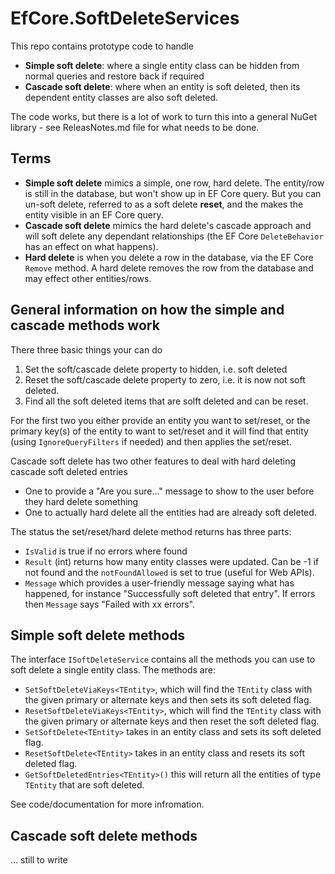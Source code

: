 # EfCore.SoftDeleteServices

This repo contains prototype code to handle

- **Simple soft delete**: where a single entity class can be hidden from normal queries and restore back if required
- **Cascade soft delete**: where when an entity is soft deleted, then its dependent entity classes are also soft deleted.

The code works, but there is a lot of work to turn this into a general NuGet library - see ReleasNotes.md file for what needs to be done.

## Terms

- **Simple soft delete** mimics a simple, one row, hard delete. The entity/row is still in the database, but won't show up in EF Core query. But you can un-soft delete, referred to as a soft delete **reset**, and the makes the entity visible in an EF Core query.
- **Cascade soft delete** mimics the hard delete's cascade approach and will soft delete any dependant relationships (the EF Core `DeleteBehavior` has an effect on what happens).
- **Hard delete** is when you delete a row in the database, via the EF Core `Remove` method. A hard delete removes the row from the database and may effect other entities/rows.

## General information on how the simple and cascade methods work

There three basic things your can do
1. Set the soft/cascade delete property to hidden, i.e. soft deleted 
2. Reset the soft/cascade delete property to zero, i.e. it is now not soft deleted.
3. Find all the soft deleted items that are solft deleted and can be reset.

For the first two you either provide an entity you want to set/reset, or the primary key(s) of the entity to want to set/reset and it will find that entity (using `IgnoreQueryFilters` if needed) and then applies the set/reset.

Cascade soft delete has two other features to deal with hard deleting cascade soft deleted entries
- One to provide a "Are you sure..." message to show to the user before they hard delete something
- One to actually hard delete all the entities had are already soft deleted.

The status the set/reset/hard delete method returns has three parts:
- `IsValid` is true if no errors where found
- `Result` (int) returns how many entity classes were updated. Can be -1 if not found and the `notFoundAllowed` is set to true (useful for Web APIs).
- `Message` which provides a user-friendly message saying what has happened, for instance "Successfully soft deleted that entry". If errors then `Message` says "Failed with xx errors".

## Simple soft delete methods

The interface `ISoftDeleteService` contains all the methods you can use to soft delete a single entity class. The methods are:

- `SetSoftDeleteViaKeys<TEntity>`, which will find the `TEntity` class with the given primary or alternate keys and then sets its soft deleted flag.
- `ResetSoftDeleteViaKeys<TEntity>`, which will find the `TEntity` class with the given primary or alternate keys and then reset the soft deleted flag.
- `SetSoftDelete<TEntity>` takes in an entity class and sets its soft deleted flag.
- `ResetSoftDelete<TEntity>` takes in an entity class and resets its soft deleted flag.
- `GetSoftDeletedEntries<TEntity>()` this will return all the entities of type `TEntity` that are soft deleted.

See code/documentation for more infromation.


## Cascade soft delete methods

... still to write

